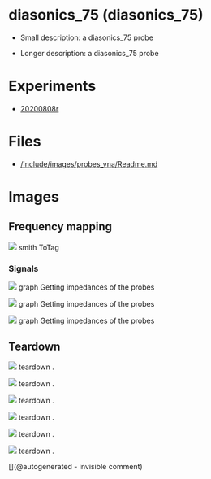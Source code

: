 # diasonics_75 (diasonics_75)

* Small description: a diasonics_75 probe

* Longer description: a diasonics_75 probe

# Experiments

* [20200808r](/include/experiments/auto/20200808r.md)


# Files

* [/include/images/probes_vna/Readme.md](/include/images/probes_vna/Readme.md)


# Images

## Frequency mapping 

![](/include/images/probes_vna/diasonics_75.s1p.png)
smith
ToTag

### Signals 

![](/include/20200809r/images/P_20200508_153306.jpg)
graph
Getting impedances of the probes

![](/include/20200809r/images/probeAin.jpg)
graph
Getting impedances of the probes

![](/include/20200809r/images/probeAout.jpg)
graph
Getting impedances of the probes

## Teardown 

![](/include/images/diasonics_75/20191207_173601.jpg)
teardown
.

![](/include/images/diasonics_75/20191207_173734.jpg)
teardown
.

![](/include/images/diasonics_75/20191207_173753.jpg)
teardown
.

![](/include/images/diasonics_75/P_20181208_130624.jpg)
teardown
.

![](/include/images/diasonics_75/P_20181208_130753.jpg)
teardown
.

![](/include/images/diasonics_75/P_20181208_131114.jpg)
teardown
.





[](@autogenerated - invisible comment)
